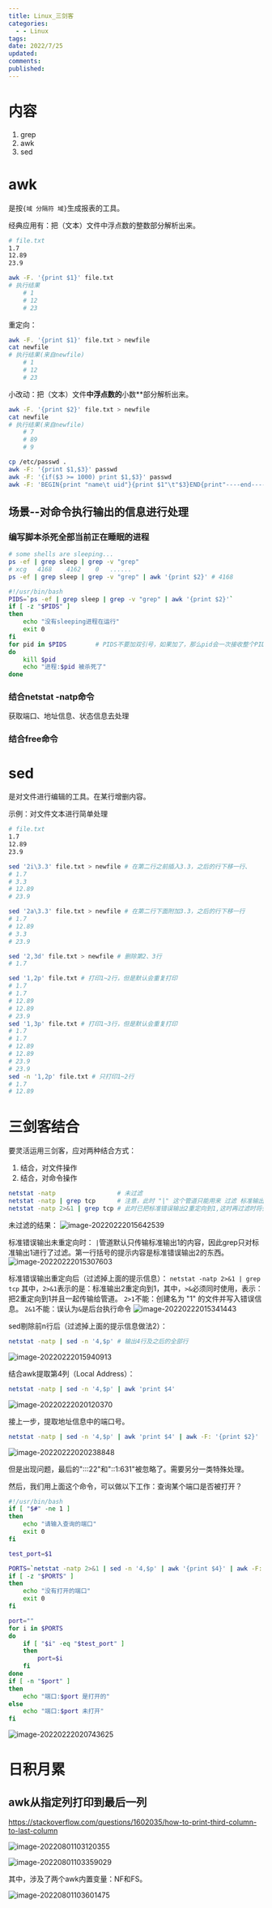```yaml
---
title: Linux_三剑客
categories:
  - - Linux
tags: 
date: 2022/7/25
updated: 
comments: 
published:
---
```


# 内容

1. grep
2. awk
3. sed

# awk

是按`{域 分隔符 域}`生成报表的工具。

经典应用有：把（文本）文件中浮点数的整数部分解析出来。

```sh
# file.txt
1.7
12.89
23.9
```

```sh
awk -F. '{print $1}' file.txt
# 执行结果
	# 1
	# 12
	# 23
```

重定向：

```sh
awk -F. '{print $1}' file.txt > newfile
cat newfile
# 执行结果(来自newfile)
	# 1
	# 12
	# 23
```

小改动：把（文本）文件**中浮点数的**小数**部分解析出来。

```sh
awk -F. '{print $2}' file.txt > newfile
cat newfile
# 执行结果(来自newfile)
	# 7
	# 89
	# 9
```

```sh
cp /etc/passwd .
awk -F: '{print $1,$3}' passwd
awk -F: '{if($3 >= 1000) print $1,$3}' passwd
awk -F: 'BEGIN{print "name\t uid"}{print $1"\t"$3}END{print"----end----"}' passwd
```

## 场景--对命令执行输出的信息进行处理

### 编写脚本杀死全部当前正在睡眠的进程

```sh
# some shells are sleeping...
ps -ef | grep sleep | grep -v "grep"
# xcg	4168	4162	0	......
ps -ef | grep sleep | grep -v "grep" | awk '{print $2}' # 4168
```

```sh
#!/usr/bin/bash
PIDS=`ps -ef | grep sleep | grep -v "grep" | awk '{print $2}'`
if [ -z "$PIDS" ]
then
	echo "没有sleeping进程在运行"
	exit 0
fi
for pid in $PIDS		# PIDS不要加双引号，如果加了，那么pid会一次接收整个PIDS。虽然也能(kill xxx xxx,而不是kill xxx,kill xxx)。但是echo只echo一次，输出出现问题。
do
	kill $pid
	echo "进程:$pid 被杀死了"
done
```

### 结合netstat -natp命令

获取端口、地址信息、状态信息去处理

### 结合free命令

# sed

是对文件进行编辑的工具。在某行增删内容。

示例：对文件文本进行简单处理

```sh
# file.txt
1.7
12.89
23.9
```

```sh
sed '2i\3.3' file.txt > newfile # 在第二行之前插入3.3，之后的行下移一行、
# 1.7
# 3.3
# 12.89
# 23.9
```

```sh
sed '2a\3.3' file.txt > newfile # 在第二行下面附加3.3，之后的行下移一行
# 1.7
# 12.89
# 3.3
# 23.9
```

```sh
sed '2,3d' file.txt > newfile # 删除第2、3行
# 1.7
```

```sh
sed '1,2p' file.txt # 打印1~2行，但是默认会重复打印
# 1.7
# 1.7
# 12.89
# 12.89
# 23.9
sed '1,3p' file.txt # 打印1~3行，但是默认会重复打印
# 1.7
# 1.7
# 12.89
# 12.89
# 23.9
# 23.9
sed -n '1,2p' file.txt # 只打印1~2行
# 1.7
# 12.89
```

# 三剑客结合

要灵活运用三剑客，应对两种结合方式：

1. 结合，对文件操作
2. 结合，对命令操作

```sh
netstat -natp			      # 未过滤
netstat -natp | grep tcp      # 注意，此时 "|" 这个管道只能用来 过滤 标准输出(1)的信息，如果前面的信息有标准错误输出stderr(2)则无法过滤。
netstat -natp 2>&1 | grep tcp # 此时已把标准错误输出2重定向到1,这时再过滤时将会一视同仁。
```

未过滤的结果：
![image-20220222015642539](../../images/Linux_三剑客/image-20220222015642539.png)

标准错误输出未重定向时：
`|`管道默认只传输标准输出1的内容，因此grep只对标准输出1进行了过滤。第一行括号的提示内容是标准错误输出2的东西。
![image-20220222015307603](../../images/Linux_三剑客/image-20220222015307603.png)

标准错误输出重定向后（过滤掉上面的提示信息）：
`netstat -natp 2>&1 | grep tcp`
其中，`2>&1`表示的是：标准输出2重定向到1，其中，`>&`必须同时使用，表示：把2重定向到1并且一起传输给管道。
`2>1`不能：创建名为 "1" 的文件并写入错误信息。
`2&1`不能：误认为`&`是后台执行命令
![image-20220222015341443](../../images/Linux_三剑客/image-20220222015341443.png)

sed剔除前n行后（过滤掉上面的提示信息做法2）：

```sh
netstat -natp | sed -n '4,$p' # 输出4行及之后的全部行
```

![image-20220222015940913](../../images/Linux_三剑客/image-20220222015940913.png)

结合awk提取第4列（Local Address）：

```sh
netstat -natp | sed -n '4,$p' | awk 'print $4'
```

![image-20220222020120370](../../images/Linux_三剑客/image-20220222020120370.png)

接上一步，提取地址信息中的端口号。

```sh
netstat -natp | sed -n '4,$p' | awk 'print $4' | awk -F: '{print $2}'
```

![image-20220222020238848](../../images/Linux_三剑客/image-20220222020238848.png)

但是出现问题，最后的":::22"和"::1:631"被忽略了。需要另分一类特殊处理。

然后，我们用上面这个命令，可以做以下工作：查询某个端口是否被打开？

```sh
#!/usr/bin/bash
if [ "$#" -ne 1 ]
then
	echo "请输入查询的端口"
	exit 0
fi

test_port=$1

PORTS=`netstat -natp 2>&1 | sed -n '4,$p' | awk '{print $4}' | awk -F: '{print $2}'`
if [ -z "$PORTS" ]
then
	echo "没有打开的端口"
	exit 0
fi

port=""
for i in $PORTS
do
	if [ "$i" -eq "$test_port" ]
	then
		port=$i
	fi
done
if [ -n "$port" ]
then
	echo "端口:$port 是打开的"
else
	echo "端口:$port 未打开"
fi
```

![image-20220222020743625](../../images/Linux_三剑客/image-20220222020743625.png)

# 日积月累

## awk从指定列打印到最后一列

https://stackoverflow.com/questions/1602035/how-to-print-third-column-to-last-column

![image-20220801103120355](../../images/Linux_三剑客/image-20220801103120355.png)

![image-20220801103359029](../../images/Linux_三剑客/image-20220801103359029.png)

其中，涉及了两个awk内置变量：NF和FS。

![image-20220801103601475](../../images/Linux_三剑客/image-20220801103601475.png)
